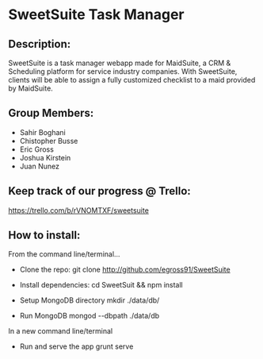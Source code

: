 # SweetSuite Task Manager

## Description:
SweetSuite is a task manager webapp made for MaidSuite, a CRM & Scheduling platform for service industry companies. With SweetSuite, clients will be able to assign a fully customized checklist to a maid provided by MaidSuite.

## Group Members:
- Sahir Boghani
- Chistopher Busse
- Eric Gross
- Joshua Kirstein
- Juan Nunez

## Keep track of our progress @ Trello:
https://trello.com/b/rVNOMTXF/sweetsuite

## How to install:
From the command line/terminal...
- Clone the repo:
    git clone http://github.com/egross91/SweetSuite

-  Install dependencies:
    cd SweetSuit && npm install

- Setup MongoDB directory
    mkdir ./data/db/

-  Run MongoDB
    mongod --dbpath ./data/db

In a new command line/terminal
- Run and serve the app
    grunt serve
